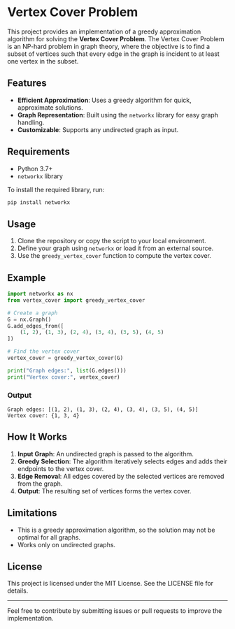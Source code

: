# Vertex Cover Problem

This project provides an implementation of a greedy approximation algorithm for solving the **Vertex Cover Problem**. The Vertex Cover Problem is an NP-hard problem in graph theory, where the objective is to find a subset of vertices such that every edge in the graph is incident to at least one vertex in the subset.

## Features

- **Efficient Approximation**: Uses a greedy algorithm for quick, approximate solutions.
- **Graph Representation**: Built using the `networkx` library for easy graph handling.
- **Customizable**: Supports any undirected graph as input.

## Requirements

- Python 3.7+
- `networkx` library

To install the required library, run:
```bash
pip install networkx
```

## Usage

1. Clone the repository or copy the script to your local environment.
2. Define your graph using `networkx` or load it from an external source.
3. Use the `greedy_vertex_cover` function to compute the vertex cover.

## Example

```python
import networkx as nx
from vertex_cover import greedy_vertex_cover

# Create a graph
G = nx.Graph()
G.add_edges_from([
    (1, 2), (1, 3), (2, 4), (3, 4), (3, 5), (4, 5)
])

# Find the vertex cover
vertex_cover = greedy_vertex_cover(G)

print("Graph edges:", list(G.edges()))
print("Vertex cover:", vertex_cover)
```

### Output

```plaintext
Graph edges: [(1, 2), (1, 3), (2, 4), (3, 4), (3, 5), (4, 5)]
Vertex cover: {1, 3, 4}
```

## How It Works

1. **Input Graph**: An undirected graph is passed to the algorithm.
2. **Greedy Selection**: The algorithm iteratively selects edges and adds their endpoints to the vertex cover.
3. **Edge Removal**: All edges covered by the selected vertices are removed from the graph.
4. **Output**: The resulting set of vertices forms the vertex cover.

## Limitations

- This is a greedy approximation algorithm, so the solution may not be optimal for all graphs.
- Works only on undirected graphs.

## License

This project is licensed under the MIT License. See the LICENSE file for details.

---

Feel free to contribute by submitting issues or pull requests to improve the implementation.
